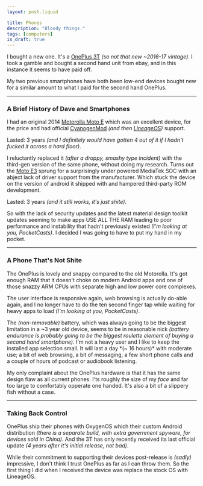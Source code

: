 ```yaml
---
layout: post.liquid

title: Phones
description: "Bloody things."
tags: [computers]
is_draft: true
---
```


I bought a new one. It's a [OnePlus 3T](https://en.wikipedia.org/wiki/OnePlus_3T) *(so not that new ~2016-17 vintage)*. I took a gamble and bought a second hand unit from ebay, and in this instance it seems to have paid off.

My two previous smartphones have both been low-end devices bought new for a similar amount to what I paid for the second hand OnePlus.

---

### A Brief History of Dave and Smartphones

I had an original 2014 [Motorolla Moto E](https://en.wikipedia.org/wiki/Moto_E_1st_generation) which was an excellent device, for the price and had official [CyanogenMod](https://en.wikipedia.org/wiki/CyanogenMod) *(and then [LineageOS](https://en.wikipedia.org/wiki/LineageOS))* support.

Lasted: 3 years *(and I definitely would have gotten 4 out of it if I hadn't fucked it across a hard floor)*.

I reluctantly replaced it *(after a droppy, smashy type incident)* with the third-gen version of the same phone, without doing my research. Turns out the [Moto E3](https://en.wikipedia.org/wiki/Moto_E3) sprung for a surprisingly under powered MediaTek SOC with an abject lack of driver support from the manufacturer. Which stuck the device on the version of android it shipped with and hampered third-party ROM development.

Lasted: 3 years *(and it still works, it's just shite)*.

So with the lack of security updates and the latest material design toolkit updates seeming to make apps  USE ALL THE RAM leading to poor performance and instability that hadn't previously existed *(I'm looking at you, PocketCasts)*. I decided I was going to have to put my hand in my pocket.

---

### A Phone That's Not Shite

The OnePlus is lovely and snappy compared to the old Motorolla. It's got enough RAM that it doesn't choke on modern Android apps and one of those snazzy ARM CPUs with separate high and low power core complexes.

The user interface is responsive again, web browsing is actually do-able again, and I no longer have to do the ten second finger tap while waiting for heavy apps to load *(I'm looking at you, PocketCasts)*.

The *(non-removable)* battery, which was always going to be the biggest limitation in a ~3 year old device, seems to be in reasonable nick *(battery endurance is probably going to be the biggest roulette element of buying a second hand smartphone)*. I'm not a heavy user and I like to keep the installed app selection small. It will last a day *(~ 16 hours)* with moderate use; a bit of web browsing, a bit of messaging, a few short phone calls and a couple of hours of podcast or audiobook listening.

My only complaint about the OnePlus hardware is that it has the same design flaw as all current phones. I'ts roughly the size of my *face* and far too large to comfortably opperate one handed. It's also a bit of a slippery fish without a case.

---

### Taking Back Control

OnePlus ship their phones with OxygenOS which their custom Android distribution *(there is a separate build, with extra government spyware, for devices sold in China)*. And the 3T has only recently received its last official update *(4 years after it's initial release, not bad)*.

While their commitment to supporting their devices post-release is *(sadly)* impressive, I don't think I trust OnePlus as far as I can throw them. So the first thing I did when I received the device was replace the stock OS with LineageOS.

